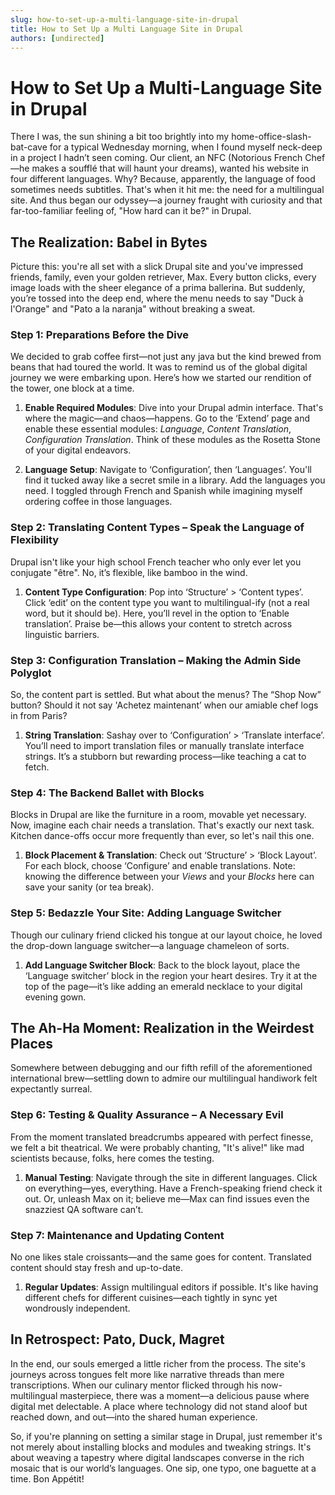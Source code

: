 ```yaml
---
slug: how-to-set-up-a-multi-language-site-in-drupal
title: How to Set Up a Multi Language Site in Drupal
authors: [undirected]
---
```



# How to Set Up a Multi-Language Site in Drupal

There I was, the sun shining a bit too brightly into my home-office-slash-bat-cave for a typical Wednesday morning, when I found myself neck-deep in a project I hadn’t seen coming. Our client, an NFC (Notorious French Chef—he makes a soufflé that will haunt your dreams), wanted his website in four different languages. Why? Because, apparently, the language of food sometimes needs subtitles. That's when it hit me: the need for a multilingual site. And thus began our odyssey—a journey fraught with curiosity and that far-too-familiar feeling of, "How hard can it be?" in Drupal.

## The Realization: Babel in Bytes

Picture this: you're all set with a slick Drupal site and you've impressed friends, family, even your golden retriever, Max. Every button clicks, every image loads with the sheer elegance of a prima ballerina. But suddenly, you’re tossed into the deep end, where the menu needs to say "Duck à l'Orange" and "Pato a la naranja" without breaking a sweat.

### Step 1: Preparations Before the Dive

We decided to grab coffee first—not just any java but the kind brewed from beans that had toured the world. It was to remind us of the global digital journey we were embarking upon. Here’s how we started our rendition of the tower, one block at a time.

1. **Enable Required Modules**: Dive into your Drupal admin interface. That's where the magic—and chaos—happens. Go to the ‘Extend’ page and enable these essential modules: _Language_, _Content Translation_, _Configuration Translation_. Think of these modules as the Rosetta Stone of your digital endeavors.

2. **Language Setup**: Navigate to ‘Configuration’, then ‘Languages’. You'll find it tucked away like a secret smile in a library. Add the languages you need. I toggled through French and Spanish while imagining myself ordering coffee in those languages.

### Step 2: Translating Content Types – Speak the Language of Flexibility

Drupal isn't like your high school French teacher who only ever let you conjugate "être". No, it’s flexible, like bamboo in the wind.

1. **Content Type Configuration**: Pop into ‘Structure’ > ‘Content types’. Click ‘edit’ on the content type you want to multilingual-ify (not a real word, but it should be). Here, you’ll revel in the option to ‘Enable translation’. Praise be—this allows your content to stretch across linguistic barriers.

### Step 3: Configuration Translation – Making the Admin Side Polyglot

So, the content part is settled. But what about the menus? The “Shop Now” button? Should it not say 'Achetez maintenant’ when our amiable chef logs in from Paris? 

1. **String Translation**: Sashay over to ‘Configuration’ > ‘Translate interface’. You’ll need to import translation files or manually translate interface strings. It’s a stubborn but rewarding process—like teaching a cat to fetch. 

### Step 4: The Backend Ballet with Blocks

Blocks in Drupal are like the furniture in a room, movable yet necessary. Now, imagine each chair needs a translation. That's exactly our next task. Kitchen dance-offs occur more frequently than ever, so let's nail this one.

1. **Block Placement & Translation**: Check out ‘Structure’ > ‘Block Layout’. For each block, choose ‘Configure’ and enable translations. Note: knowing the difference between your _Views_ and your _Blocks_ here can save your sanity (or tea break).

### Step 5: Bedazzle Your Site: Adding Language Switcher

Though our culinary friend clicked his tongue at our layout choice, he loved the drop-down language switcher—a language chameleon of sorts.

1. **Add Language Switcher Block**: Back to the block layout, place the ‘Language switcher’ block in the region your heart desires. Try it at the top of the page—it’s like adding an emerald necklace to your digital evening gown.

## The Ah-Ha Moment: Realization in the Weirdest Places

Somewhere between debugging and our fifth refill of the aforementioned international brew—settling down to admire our multilingual handiwork felt expectantly surreal. 

### Step 6: Testing & Quality Assurance – A Necessary Evil

From the moment translated breadcrumbs appeared with perfect finesse, we felt a bit theatrical. We were probably chanting, "It's alive!" like mad scientists because, folks, here comes the testing.

1. **Manual Testing**: Navigate through the site in different languages. Click on everything—yes, everything. Have a French-speaking friend check it out. Or, unleash Max on it; believe me—Max can find issues even the snazziest QA software can’t.

### Step 7: Maintenance and Updating Content

No one likes stale croissants—and the same goes for content. Translated content should stay fresh and up-to-date.

1. **Regular Updates**: Assign multilingual editors if possible. It's like having different chefs for different cuisines—each tightly in sync yet wondrously independent.

## In Retrospect: Pato, Duck, Magret

In the end, our souls emerged a little richer from the process. The site's journeys across tongues felt more like narrative threads than mere transcriptions. When our culinary mentor flicked through his now-multilingual masterpiece, there was a moment—a delicious pause where digital met delectable. A place where technology did not stand aloof but reached down, and out—into the shared human experience.

So, if you're planning on setting a similar stage in Drupal, just remember it's not merely about installing blocks and modules and tweaking strings. It's about weaving a tapestry where digital landscapes converse in the rich mosaic that is our world’s languages. One sip, one typo, one baguette at a time. Bon Appétit!